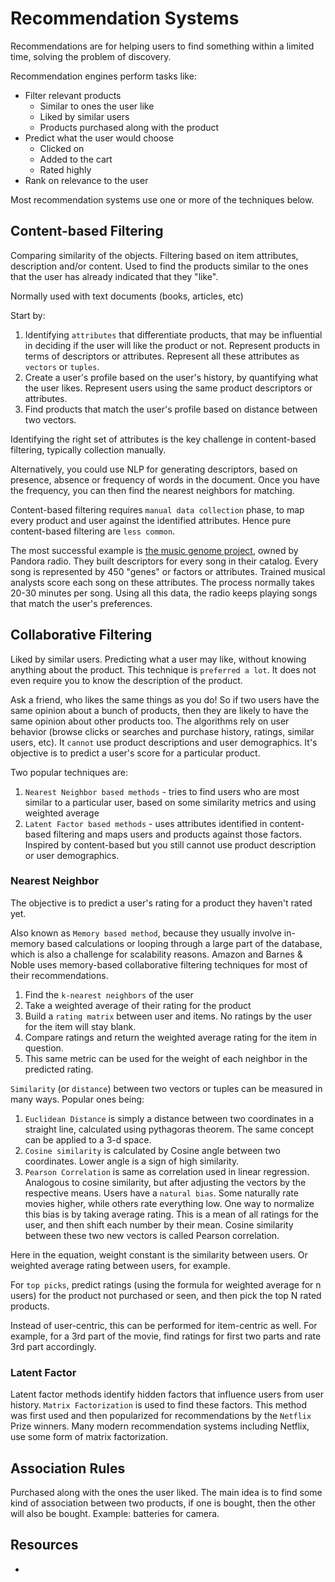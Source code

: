 # Recommendation Systems

Recommendations are for helping users to find something within a limited time, solving the problem of discovery.

Recommendation engines perform tasks like:

* Filter relevant products
    * Similar to ones the user like
    * Liked by similar users
    * Products purchased along with the product
* Predict what the user would choose
    * Clicked on
    * Added to the cart
    * Rated highly
* Rank on relevance to the user

Most recommendation systems use one or more of the techniques below.

## Content-based Filtering

Comparing similarity of the objects. Filtering based on item attributes, description and/or content. Used to find the products similar to the ones that the user has already indicated that they "like".

Normally used with text documents (books, articles, etc)

Start by:
1. Identifying `attributes` that differentiate products, that may be influential in deciding if the user will like the product or not. Represent products in terms of descriptors or attributes. Represent all these attributes as `vectors` or `tuples`.
2. Create a user's profile based on the user's history, by quantifying what the user likes. Represent users using the same product descriptors or attributes.
4. Find products that match the user's profile based on distance between two vectors.

Identifying the right set of attributes is the key challenge in content-based filtering, typically collection manually.

Alternatively, you could use NLP for generating descriptors, based on presence, absence or frequency of words in the document. Once you have the frequency, you can then find the nearest neighbors for matching.

Content-based filtering requires `manual data collection` phase, to map every product and user against the identified attributes. Hence pure content-based filtering are `less common`.

The most successful example is [the music genome project](https://en.wikipedia.org/wiki/Music_Genome_Project), owned by Pandora radio. They built descriptors for every song in their catalog. Every song is represented by 450 "genes" or factors or attributes. Trained musical analysts score each song on these attributes. The process normally takes 20-30 minutes per song. Using all this data, the radio keeps playing songs that match the user's preferences.

## Collaborative Filtering

Liked by similar users. Predicting what a user may like, without knowing anything about the product. This technique is `preferred a lot`. It does not even require you to know the description of the product.

Ask a friend, who likes the same things as you do!
So if two users have the same opinion about a bunch of products, then they are likely to have the same opinion about other products too. The algorithms rely on user behavior (browse clicks or searches and purchase history, ratings, similar users, etc). It `cannot` use product descriptions and user demographics. It's objective is to predict a user's score for a particular product.

Two popular techniques are:
1. `Nearest Neighbor based methods` - tries to find users who are most similar to a particular user, based on some similarity metrics and using weighted average
2. `Latent Factor based methods` - uses attributes identified in content-based filtering and maps users and products against those factors. Inspired by content-based but you still cannot use product description or user demographics.

### Nearest Neighbor

The objective is to predict a user's rating for a product they haven't rated yet.

Also known as `Memory based method`, because they usually involve in-memory based calculations or looping through a large part of the database, which is also a challenge for scalability reasons. Amazon and Barnes & Noble uses memory-based collaborative filtering techniques for most of their recommendations.

1. Find the `k-nearest neighbors` of the user
2. Take a weighted average of their rating for the product
3. Build a `rating matrix` between user and items. No ratings by the user for the item will stay blank.
4. Compare ratings and return the weighted average rating for the item in question.
5. This same metric can be used for the weight of each neighbor in the predicted rating.

`Similarity` (or `distance`) between two vectors or tuples can be measured in many ways. Popular ones being:
1. `Euclidean Distance` is simply a distance between two coordinates in a straight line, calculated using pythagoras theorem. The same concept can be applied to a 3-d space.
2. `Cosine similarity` is calculated by Cosine angle between two coordinates. Lower angle is a sign of high similarity.
3. `Pearson Correlation` is same as correlation used in linear regression. Analogous to cosine similarity, but after adjusting the vectors by the respective means. Users have a `natural bias`. Some naturally rate movies higher, while others rate everything low. One way to normalize this bias is by taking average rating. This is a mean of all ratings for the user, and then shift each number by their mean. Cosine similarity between these two new vectors is called Pearson correlation.

Here in the equation, weight constant is the similarity between users. Or weighted average rating between users, for example.

For `top picks`, predict ratings (using the formula for weighted average for n users) for the product not purchased or seen, and then pick the top N rated products.

Instead of user-centric, this can be performed for item-centric as well. For example, for a 3rd part of the movie, find ratings for first two parts and rate 3rd part accordingly.

### Latent Factor

Latent factor methods identify hidden factors that influence users from user history. `Matrix Factorization` is used to find these factors. This method was first used and then popularized for recommendations by the `Netflix` Prize winners. Many modern recommendation systems including Netflix, use some form of matrix factorization.

## Association Rules

Purchased along with the ones the user liked. The main idea is to find some kind of association between two products, if one is bought, then the other will also be bought. Example: batteries for camera.

## Resources

* 
